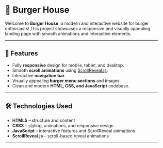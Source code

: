 # 🍔 Burger House

Welcome to **Burger House**, a modern and interactive website for burger enthusiasts! This project showcases a responsive and visually appealing landing page with smooth animations and interactive elements.

---

## 🌟 Features

- Fully **responsive** design for mobile, tablet, and desktop.
- Smooth **scroll animations** using [ScrollReveal.js](https://scrollrevealjs.org/).
- Interactive **navigation bar**.
- Visually appealing **burger menu sections** and images.
- Clean and modern **HTML, CSS, and JavaScript** codebase.

---

## 🛠️ Technologies Used

- **HTML5** – structure and content  
- **CSS3** – styling, animations, and responsive design  
- **JavaScript** – interactive features and ScrollReveal animations  
- **ScrollReveal.js** – scroll-based reveal animations  

---




